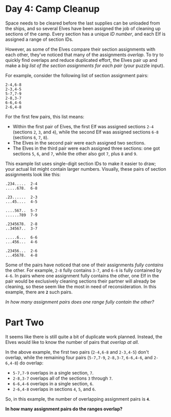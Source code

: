 # Day 4: Camp Cleanup

Space needs to be cleared before the last supplies can be unloaded from the ships, and so several Elves have been assigned the job of cleaning up sections of the camp. Every section has a unique _ID number_, and each Elf is assigned a range of section IDs.

However, as some of the Elves compare their section assignments with each other, they've noticed that many of the assignments _overlap_. To try to quickly find overlaps and reduce duplicated effort, the Elves pair up and make a _big list of the section assignments for each pair_ (your puzzle input).

For example, consider the following list of section assignment pairs:

```
2-4,6-8
2-3,4-5
5-7,7-9
2-8,3-7
6-6,4-6
2-6,4-8
```

For the first few pairs, this list means:

-   Within the first pair of Elves, the first Elf was assigned sections ``2-4`` (sections ``2``, ``3``, and ``4``), while the second Elf was assigned sections ``6-8`` (sections ``6``, ``7``, ``8``).
-   The Elves in the second pair were each assigned two sections.
-   The Elves in the third pair were each assigned three sections: one got sections ``5``, ``6``, and ``7``, while the other also got ``7``, plus ``8`` and ``9``.

This example list uses single-digit section IDs to make it easier to draw; your actual list might contain larger numbers. Visually, these pairs of section assignments look like this:

```
.234.....  2-4
.....678.  6-8

.23......  2-3
...45....  4-5

....567..  5-7
......789  7-9

.2345678.  2-8
..34567..  3-7

.....6...  6-6
...456...  4-6

.23456...  2-6
...45678.  4-8
```

Some of the pairs have noticed that one of their assignments _fully contains_ the other. For example, ``2-8`` fully contains ``3-7``, and ``6-6`` is fully contained by ``4-6``. In pairs where one assignment fully contains the other, one Elf in the pair would be exclusively cleaning sections their partner will already be cleaning, so these seem like the most in need of reconsideration. In this example, there are **``2``** such pairs.

_In how many assignment pairs does one range fully contain the other?_

# Part Two

It seems like there is still quite a bit of duplicate work planned. Instead, the Elves would like to know the number of pairs that _overlap at all_.

In the above example, the first two pairs (``2-4,6-8`` and ``2-3,4-5``) don't overlap, while the remaining four pairs (``5-7,7-9``, ``2-8,3-7``, ``6-6,4-6``, and ``2-6,4-8``) do overlap:

-   ``5-7,7-9`` overlaps in a single section, ``7``.
-   ``2-8,3-7`` overlaps all of the sections ``3`` through ``7``.
-   ``6-6,4-6`` overlaps in a single section, ``6``.
-   ``2-6,4-8`` overlaps in sections ``4``, ``5``, and ``6``.

So, in this example, the number of overlapping assignment pairs is **``4``**.

**In how many assignment pairs do the ranges overlap?**
